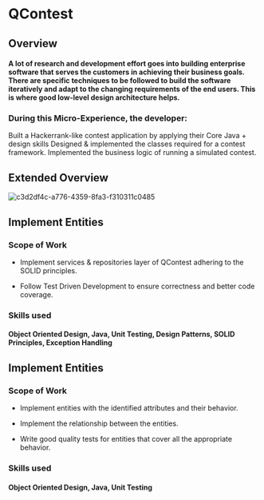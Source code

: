 # QContest

## Overview

#### A lot of research and development effort goes into building enterprise software that serves the customers in achieving their business goals. There are specific techniques to be followed to build the software iteratively and adapt to the changing requirements of the end users. This is where good low-level design architecture helps. 

### During this Micro-Experience, the developer:

Built a Hackerrank-like contest application by applying their Core Java + design skills
Designed & implemented the classes required for a contest framework.
Implemented the business logic of running a simulated contest.

## Extended Overview

![c3d2df4c-a776-4359-8fa3-f310311c0485](https://user-images.githubusercontent.com/69622683/229773661-03288723-6814-43cc-befd-ccc5e4e2617f.png)

## Implement Entities

### Scope of Work

* Implement services & repositories layer of QContest adhering to the SOLID principles.

* Follow Test Driven Development to ensure correctness and better code coverage.

### Skills used

#### Object Oriented Design, Java, Unit Testing, Design Patterns, SOLID Principles, Exception Handling

## Implement Entities

### Scope of Work

* Implement entities with the identified attributes and their behavior.

* Implement the relationship between the entities.

* Write good quality tests for entities that cover all the appropriate behavior.

### Skills used

#### Object Oriented Design, Java, Unit Testing
